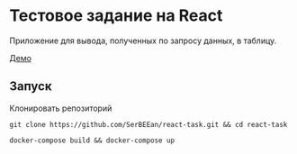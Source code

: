 # Тестовое задание на React
Приложение для вывода, полученных по запросу данных, в таблицу.

[Демо](https://serbeean.github.io/react-table/)

## Запуск
Клонировать репозиторий
```
git clone https://github.com/SerBEEan/react-task.git && cd react-task
```
```
docker-compose build && docker-compose up
```
